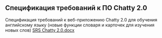 ## Спецификация требований к ПО Сhatty 2.0
Спецификация требований к веб-приложению Chatty 2.0 для обучения английскому языку (новые функции словаря и карточек для изучения новых слов)
[SRS Chatty 2.0.docx](https://github.com/user-attachments/files/21335755/SRS.Chatty.2.0.docx)
